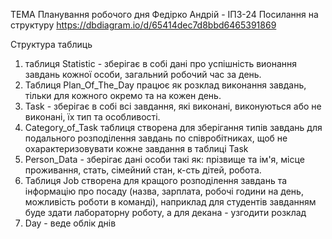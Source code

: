 ТЕМА Планування робочого дня
Федірко Андрій - ІПЗ-24
Посилання на структуру
https://dbdiagram.io/d/65414dec7d8bbd6465391869

Структура таблиць
1) таблиця Statistic - зберігає в собі дані про успішність вионання завдань кожної особи, загальний робочий час за день.
2) Таблиця Plan_Of_The_Day працює як розклад виконання завдань, тільки для кожного окремо та на кожен день.
3) Task - зберігає в собі всі завдання, які виконані, виконуються або не виконані, їх тип та особливості.
5) Category_of_Task таблиця створена для зберігання типів завдань для подального розподілення завдань по співробітниках, щоб не охарактеризовувати кожне завдання в таблиці Task
6) Person_Data - зберігає дані особи такі як: прізвище та ім'я, місце проживання, стать, сімейний стан, к-сть дітей, робота.
7) Таблиця Job створена для кращого розподілення завдань та інформацію про посаду (назва, зарплата, робочі години на день, можливість роботи в команді), наприклад для студентів завданням буде здати лабораторну роботу, а для декана - узгодити розклад
8) Day - веде облік днів
